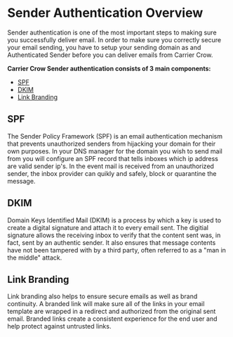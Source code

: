 # Sender Authentication Overview

Sender authentication is one of the most important steps to making sure you successfully deliver email. In order to make sure you correctly secure your email sending, you have to setup your sending domain as and Authenticated Sender before you can deliver emails from Carrier Crow.

**Carrier Crow Sender authentication consists of 3 main components:**
- [SPF](#spf)
- [DKIM](#dkim)
- [Link Branding](#link-branding)

## SPF

The Sender Policy Framework (SPF) is an email authentication mechanism that prevents unauthorized senders from hijacking your domain for their own purposes. In your DNS manager for the domain you wish to send mail from you will configure an SPF record that tells inboxes which ip address are valid sender ip's. In the event mail is received from an unauthorized sender, the inbox provider can quikly and safely, block or quarantine the message.

## DKIM

Domain Keys Identified Mail (DKIM) is a process by which a key is used to create a digital signature and attach it to every email sent. The digitial signature allows the receiving inbox to verify that the content sent was, in fact, sent by an authentic sender. It also ensures that message contents have not been tampered with by a third party, often referred to as a "man in the middle" attack.

## Link Branding

Link branding also helps to ensure secure emails as well as brand continuity. A branded link will make sure all of the links in your email template are wrapped in a redirect and authorized from the original sent email. Branded links create a consistent experience for the end user and help protect against untrusted links.
